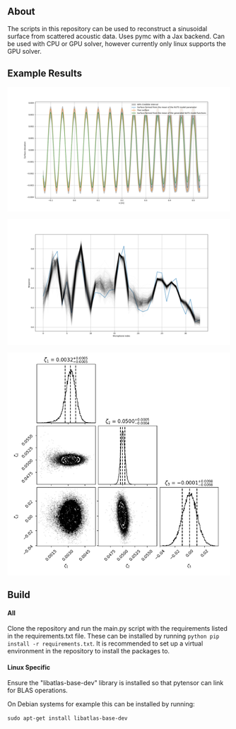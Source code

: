 ## About

The scripts in this repository can be used to reconstruct a sinusoidal surface from scattered acoustic data. Uses pymc with a Jax backend. Can be used with CPU or GPU solver, however currently only linux supports the GPU solver.

## Example Results

![Reconstructed Surface](results/examples/nuts-gpu-solver-100K_IT/GPU_Test.png)

![Reconstructed Surface Response](results/examples/nuts-gpu-solver-100K_IT/GPU_Test_Trace_Scatter.png)

![Parameters Corner Plot](results/examples/nuts-gpu-solver-100K_IT/GPU_Test_Corner.png)

## Build

#### All
Clone the repository and run the main.py script with the requirements listed in the requirements.txt file. These can be installed by running `python pip install -r requirements.txt`. It is recommended to set up a virtual environment in the repository to install the packages to. 

#### Linux Specific
Ensure the "libatlas-base-dev" library is installed so that pytensor can link for BLAS operations. 

On Debian systems for example this can be installed by running:

```sudo apt-get install libatlas-base-dev```